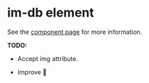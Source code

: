 im-db element
================

See the [component page](http://h3manth.com/demo/custom-elements/about-me/) for more information.

__TODO:__

* Accept img attribute.

* Improve :lipstick:
